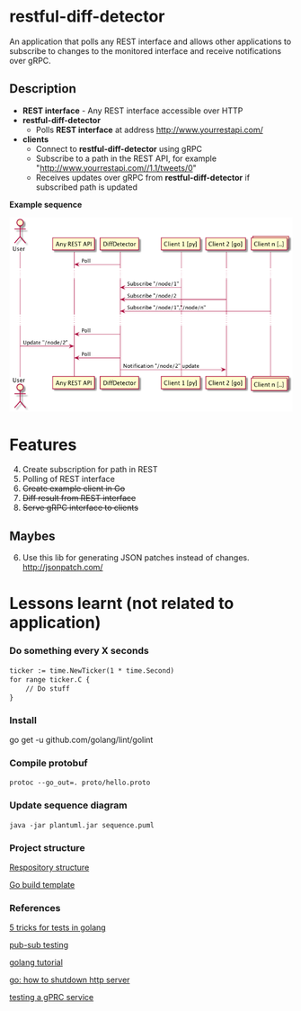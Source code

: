 # restful-diff-detector
An application that polls any REST interface and allows other applications to subscribe to changes to the monitored interface and receive notifications over gRPC.

## Description
- **REST interface** - Any REST interface accessible over HTTP
- **restful-diff-detector**
  - Polls **REST interface** at address http://www.yourrestapi.com/
- **clients**
  - Connect to **restful-diff-detector** using gRPC
  - Subscribe to a path in the REST API, for example "http://www.yourrestapi.com//1.1/tweets/0"
  - Receives updates over gRPC from **restful-diff-detector** if subscribed path is updated

**Example sequence**

![alt text](sequence.png "Example of sequence")

# Features
4. Create subscription for path in REST
1. Polling of REST interface
5. ~~Create example client in Go~~
2. ~~Diff result from REST interface~~
1. ~~Serve gRPC interface to clients~~

## Maybes
6. Use this lib for generating JSON patches instead of changes. http://jsonpatch.com/

# Lessons learnt (not related to application)

### Do something every X seconds
```
ticker := time.NewTicker(1 * time.Second)
for range ticker.C {
    // Do stuff
}
```

### Install
go get -u github.com/golang/lint/golint

### Compile protobuf
```
protoc --go_out=. proto/hello.proto
```

### Update sequence diagram
```
java -jar plantuml.jar sequence.puml
```

### Project structure

[Respository structure](https://peter.bourgon.org/go-best-practices-2016/#repository-structure)

[Go build template](https://github.com/thockin/go-build-template)

### References
[5 tricks for tests in golang](https://medium.com/@matryer/5-simple-tips-and-tricks-for-writing-unit-tests-in-golang-619653f90742)

[pub-sub testing](https://github.com/cskr/pubsub/blob/master/pubsub_test.go)

[golang tutorial](https://tour.golang.org/)

[go: how to shutdown http server](https://stackoverflow.com/questions/39320025/how-to-stop-http-listenandserve)

[testing a gPRC service](https://stackoverflow.com/questions/42102496/testing-a-grpc-service)


